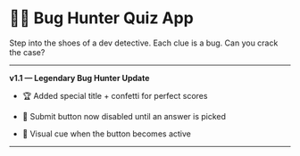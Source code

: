 # 🕵‍♂ Bug Hunter Quiz App
Step into the shoes of a dev detective. Each clue is a bug. Can you crack the case?

---

**v1.1 — Legendary Bug Hunter Update**

- 🏆 Added special title + confetti for perfect scores

- 🚫 Submit button now disabled until an answer is picked

- 🎨 Visual cue when the button becomes active

---
